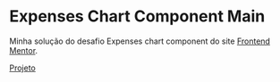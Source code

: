 # Expenses Chart Component Main
Minha solução do desafio Expenses chart component do site <a href="https://www.frontendmentor.io/challenges/expenses-chart-component-e7yJBUdjwt">Frontend Mentor</a>. <p><a href=""/>Projeto</a></p>
